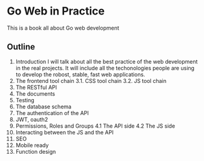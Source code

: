 Go Web in Practice
==================

This is a book all about Go web development

## Outline

1. Introduction 
    I will talk about all the best practice of the web development in the real projects. It will include all the techonologies people are using to develop the robost, stable, fast web applications.  
2. The frontend tool chain
  3.1. CSS tool chain
  3.2. JS tool chain
3. The RESTful API
4. The documents
5. Testing
6. The database schema
7. The authentication of the API
8. JWT, oauth2
9. Permissions, Roles and Groups
  4.1 The API side
  4.2 The JS side
10. Interacting between the JS and the API
11. SEO
12. Mobile ready
13. Function design


